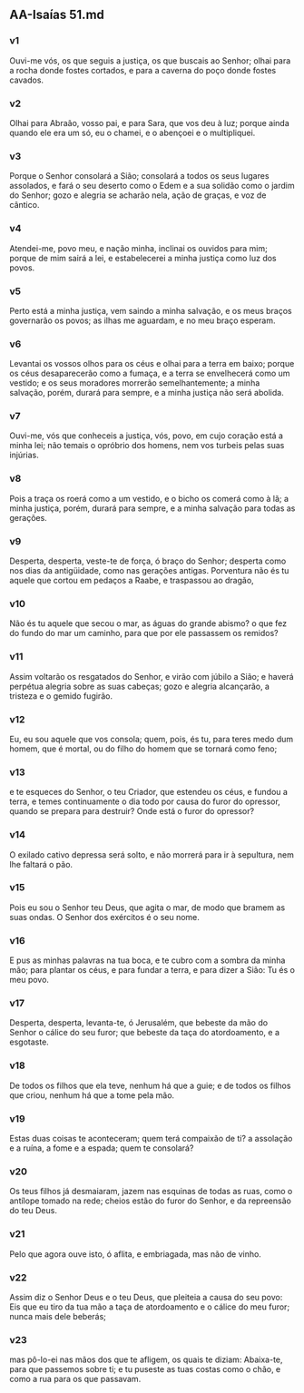 ## AA-Isaías 51.md
### v1
 Ouvi-me vós, os que seguis a justiça, os que buscais ao Senhor; olhai para a rocha donde fostes cortados, e para a caverna do poço donde fostes cavados.
### v2
 Olhai para Abraão, vosso pai, e para Sara, que vos deu à luz; porque ainda quando ele era um só, eu o chamei, e o abençoei e o multipliquei.
### v3
 Porque o Senhor consolará a Sião; consolará a todos os seus lugares assolados, e fará o seu deserto como o Edem e a sua solidão como o jardim do Senhor; gozo e alegria se acharão nela, ação de graças, e voz de cântico.
### v4
 Atendei-me, povo meu, e nação minha, inclinai os ouvidos para mim; porque de mim sairá a lei, e estabelecerei a minha justiça como luz dos povos.
### v5
 Perto está a minha justiça, vem saindo a minha salvação, e os meus braços governarão os povos; as ilhas me aguardam, e no meu braço esperam.
### v6
 Levantai os vossos olhos para os céus e olhai para a terra em baixo; porque os céus desaparecerão como a fumaça, e a terra se envelhecerá como um vestido; e os seus moradores morrerão semelhantemente; a minha salvação, porém, durará para sempre, e a minha justiça não será abolida.
### v7
 Ouvi-me, vós que conheceis a justiça, vós, povo, em cujo coração está a minha lei; não temais o opróbrio dos homens, nem vos turbeis pelas suas injúrias.
### v8
 Pois a traça os roerá como a um vestido, e o bicho os comerá como à lã; a minha justiça, porém, durará para sempre, e a minha salvação para todas as gerações.
### v9
 Desperta, desperta, veste-te de força, ó braço do Senhor; desperta como nos dias da antigüidade, como nas gerações antigas. Porventura não és tu aquele que cortou em pedaços a Raabe, e traspassou ao dragão,
### v10
 Não és tu aquele que secou o mar, as águas do grande abismo? o que fez do fundo do mar um caminho, para que por ele passassem os remidos?
### v11
 Assim voltarão os resgatados do Senhor, e virão com júbilo a Sião; e haverá perpétua alegria sobre as suas cabeças; gozo e alegria alcançarão, a tristeza e o gemido fugirão.
### v12
 Eu, eu sou aquele que vos consola; quem, pois, és tu, para teres medo dum homem, que é mortal, ou do filho do homem que se tornará como feno;
### v13
 e te esqueces do Senhor, o teu Criador, que estendeu os céus, e fundou a terra, e temes continuamente o dia todo por causa do furor do opressor, quando se prepara para destruir? Onde está o furor do opressor?
### v14
 O exilado cativo depressa será solto, e não morrerá para ir à sepultura, nem lhe faltará o pão.
### v15
 Pois eu sou o Senhor teu Deus, que agita o mar, de modo que bramem as suas ondas. O Senhor dos exércitos é o seu nome.
### v16
 E pus as minhas palavras na tua boca, e te cubro com a sombra da minha mão; para plantar os céus, e para fundar a terra, e para dizer a Sião: Tu és o meu povo.
### v17
 Desperta, desperta, levanta-te, ó Jerusalém, que bebeste da mão do Senhor o cálice do seu furor; que bebeste da taça do atordoamento, e a esgotaste.
### v18
 De todos os filhos que ela teve, nenhum há que a guie; e de todos os filhos que criou, nenhum há que a tome pela mão.
### v19
 Estas duas coisas te aconteceram; quem terá compaixão de ti? a assolação e a ruína, a fome e a espada; quem te consolará?
### v20
 Os teus filhos já desmaiaram, jazem nas esquinas de todas as ruas, como o antílope tomado na rede; cheios estão do furor do Senhor, e da repreensão do teu Deus.
### v21
 Pelo que agora ouve isto, ó aflita, e embriagada, mas não de vinho.
### v22
 Assim diz o Senhor Deus e o teu Deus, que pleiteia a causa do seu povo: Eis que eu tiro da tua mão a taça de atordoamento e o cálice do meu furor; nunca mais dele beberás;
### v23
 mas pô-lo-ei nas mãos dos que te afligem, os quais te diziam: Abaixa-te, para que passemos sobre ti; e tu puseste as tuas costas como o chão, e como a rua para os que passavam.
